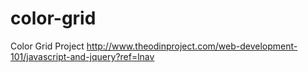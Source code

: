 # color-grid
Color Grid Project
http://www.theodinproject.com/web-development-101/javascript-and-jquery?ref=lnav
